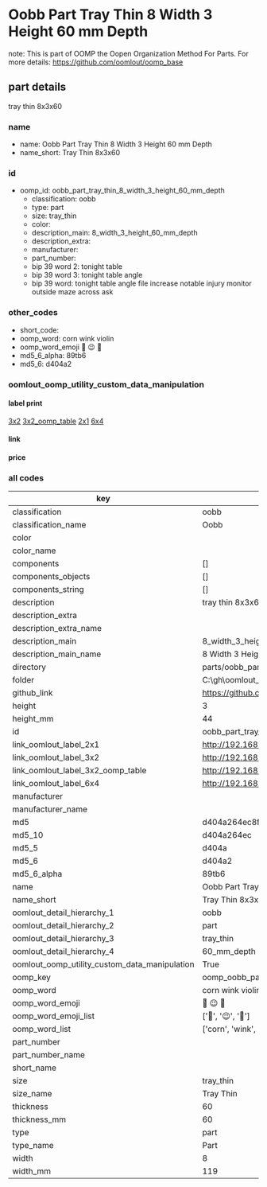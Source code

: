 # Oobb Part Tray Thin 8 Width 3 Height 60 mm Depth  

note: This is part of OOMP the Oopen Organization Method For Parts. For more details: https://github.com/oomlout/oomp_base

##  part details
  



tray thin 8x3x60



### name
* name: Oobb Part Tray Thin 8 Width 3 Height 60 mm Depth
* name_short: Tray Thin 8x3x60 
### id
* oomp_id: oobb_part_tray_thin_8_width_3_height_60_mm_depth
  * classification: oobb
  * type: part
  * size: tray_thin
  * color: 
  * description_main: 8_width_3_height_60_mm_depth
  * description_extra: 
  * manufacturer: 
  * part_number: 
  * bip 39 word 2: tonight table
  * bip 39 word 3: tonight table angle
  * bip 39 word: tonight table angle file increase notable injury monitor outside maze across ask

### other_codes
* short_code: 
* oomp_word: corn wink violin
* oomp_word_emoji :corn: :wink: :violin:
* md5_6_alpha: 89tb6
* md5_6: d404a2






### oomlout_oomp_utility_custom_data_manipulation
#### label print
[3x2](http://192.168.1.245:1112/?label=oomp%2089tb6)
[3x2_oomp_table](http://192.168.1.108:1112/?label=oomp%2089tb6)
[2x1](http://192.168.1.242:1112/?label=oomp%2089tb6)
[6x4](http://192.168.1.55:1112/?label=oomp%2089tb6)    

#### link

                              

#### price







### all codes 
| key | value |  
| --- | --- |  
| classification | oobb |  
| classification_name | Oobb |  
| color |  |  
| color_name |  |  
| components | [] |  
| components_objects | [] |  
| components_string | [] |  
| description | tray thin 8x3x60 |  
| description_extra |  |  
| description_extra_name |  |  
| description_main | 8_width_3_height_60_mm_depth |  
| description_main_name | 8 Width 3 Height 60 mm Depth |  
| directory | parts/oobb_part_tray_thin_8_width_3_height_60_mm_depth |  
| folder | C:\gh\oomlout_oobb_version_4_generated_parts\things\oobb_part_tray_thin_8_width_3_height_60_mm_depth |  
| github_link | https://github.com/oomlout/oomlout_oomp_part_src/tree/main/parts/oobb_part_tray_thin_8_width_3_height_60_mm_depth |  
| height | 3 |  
| height_mm | 44 |  
| id | oobb_part_tray_thin_8_width_3_height_60_mm_depth |  
| link_oomlout_label_2x1 | http://192.168.1.242:1112/?label=oomp%2089tb6 |  
| link_oomlout_label_3x2 | http://192.168.1.245:1112/?label=oomp%2089tb6 |  
| link_oomlout_label_3x2_oomp_table | http://192.168.1.108:1112/?label=oomp%2089tb6 |  
| link_oomlout_label_6x4 | http://192.168.1.55:1112/?label=oomp%2089tb6 |  
| manufacturer |  |  
| manufacturer_name |  |  
| md5 | d404a264ec8f0e865a39556211b73f24 |  
| md5_10 | d404a264ec |  
| md5_5 | d404a |  
| md5_6 | d404a2 |  
| md5_6_alpha | 89tb6 |  
| name | Oobb Part Tray Thin 8 Width 3 Height 60 mm Depth |  
| name_short | Tray Thin 8x3x60  |  
| oomlout_detail_hierarchy_1 | oobb |  
| oomlout_detail_hierarchy_2 | part |  
| oomlout_detail_hierarchy_3 | tray_thin |  
| oomlout_detail_hierarchy_4 | 60_mm_depth |  
| oomlout_oomp_utility_custom_data_manipulation | True |  
| oomp_key | oomp_oobb_part_tray_thin_8_width_3_height_60_mm_depth |  
| oomp_word | corn wink violin |  
| oomp_word_emoji | :corn: :wink: :violin: |  
| oomp_word_emoji_list | [':corn:', ':wink:', ':violin:'] |  
| oomp_word_list | ['corn', 'wink', 'violin'] |  
| part_number |  |  
| part_number_name |  |  
| short_name |  |  
| size | tray_thin |  
| size_name | Tray Thin |  
| thickness | 60 |  
| thickness_mm | 60 |  
| type | part |  
| type_name | Part |  
| width | 8 |  
| width_mm | 119 |  
